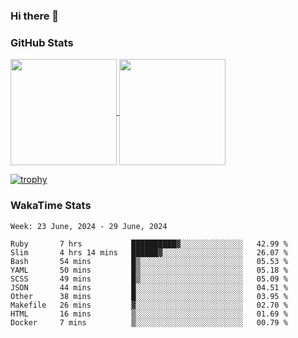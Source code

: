 ### Hi there 👋

### GitHub Stats

<a href="https://github.com/anuraghazra/github-readme-stats">
  <img align="center" height="170px" src="https://github-readme-stats.vercel.app/api/top-langs/?username=tksfjt1024&layout=compact&count_private=true&show_icons=true&show_icons=true&theme=graywhite" />
</a>
<a href="https://github.com/anuraghazra/github-readme-stats">
  <img align="center" height="170px" src="https://github-readme-stats.vercel.app/api?username=tksfjt1024&count_private=true&show_icons=true&show_icons=true&theme=graywhite" />
</a>

[![trophy](https://github-profile-trophy.vercel.app/?username=tksfjt1024)](https://github.com/ryo-ma/github-profile-trophy)

### WakaTime Stats

<!--START_SECTION:waka-->
```text
Week: 23 June, 2024 - 29 June, 2024

Ruby       7 hrs           ██████████▓░░░░░░░░░░░░░░   42.99 % 
Slim       4 hrs 14 mins   ██████▓░░░░░░░░░░░░░░░░░░   26.07 % 
Bash       54 mins         █▒░░░░░░░░░░░░░░░░░░░░░░░   05.53 % 
YAML       50 mins         █▒░░░░░░░░░░░░░░░░░░░░░░░   05.18 % 
SCSS       49 mins         █▒░░░░░░░░░░░░░░░░░░░░░░░   05.09 % 
JSON       44 mins         █░░░░░░░░░░░░░░░░░░░░░░░░   04.51 % 
Other      38 mins         █░░░░░░░░░░░░░░░░░░░░░░░░   03.95 % 
Makefile   26 mins         ▓░░░░░░░░░░░░░░░░░░░░░░░░   02.70 % 
HTML       16 mins         ▒░░░░░░░░░░░░░░░░░░░░░░░░   01.69 % 
Docker     7 mins          ▒░░░░░░░░░░░░░░░░░░░░░░░░   00.79 % 
```
<!--END_SECTION:waka-->
